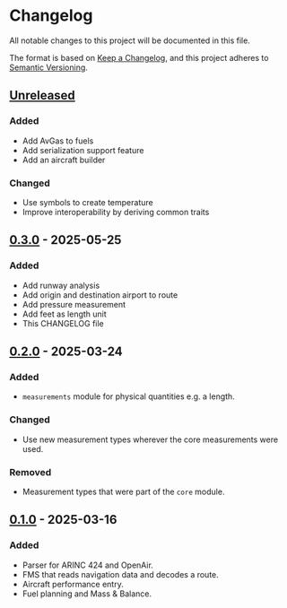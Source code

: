 # Changelog

All notable changes to this project will be documented in this file.

The format is based on [Keep a Changelog](https://keepachangelog.com/en/1.1.0/),
and this project adheres to [Semantic Versioning](https://semver.org/spec/v2.0.0.html).

## [Unreleased]

### Added

- Add AvGas to fuels
- Add serialization support feature
- Add an aircraft builder

### Changed

- Use symbols to create temperature
- Improve interoperability by deriving common traits

## [0.3.0] - 2025-05-25

### Added

- Add runway analysis
- Add origin and destination airport to route
- Add pressure measurement
- Add feet as length unit
- This CHANGELOG file

## [0.2.0] - 2025-03-24

### Added

- `measurements` module for physical quantities e.g. a length.

### Changed

- Use new measurement types wherever the core measurements were used.

### Removed

- Measurement types that were part of the `core` module.

## [0.1.0] - 2025-03-16

### Added

- Parser for ARINC 424 and OpenAir.
- FMS that reads navigation data and decodes a route.
- Aircraft performance entry.
- Fuel planning and Mass & Balance.

[unreleased]: https://github.com/pearjo/libefb/compare/0.3.0...HEAD
[0.3.0]: https://github.com/pearjo/libefb/compare/0.2.0...0.3.0
[0.2.0]: https://github.com/pearjo/libefb/compare/0.1.0...0.2.0
[0.1.0]: https://github.com/pearjo/libefb/releases/tag/0.1.0
